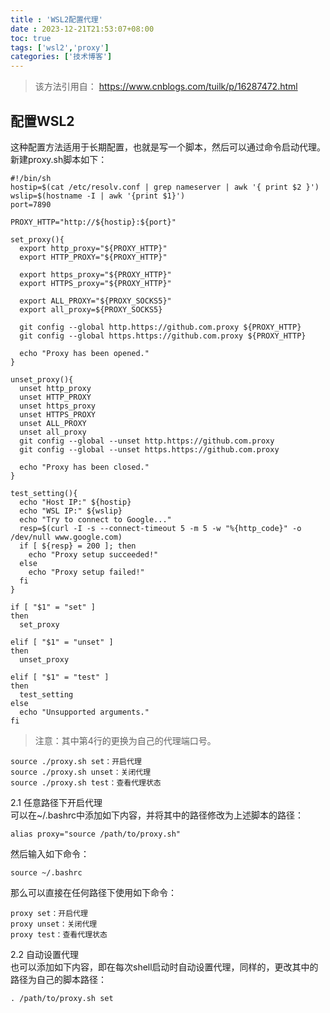 ```yaml
---
title : 'WSL2配置代理'
date : 2023-12-21T21:53:07+08:00
toc: true
tags: ['wsl2','proxy']
categories: ['技术博客']
---
```


>该方法引用自： https://www.cnblogs.com/tuilk/p/16287472.html 

## 配置WSL2
这种配置方法适用于长期配置，也就是写一个脚本，然后可以通过命令启动代理。新建proxy.sh脚本如下：

```shell
#!/bin/sh
hostip=$(cat /etc/resolv.conf | grep nameserver | awk '{ print $2 }')
wslip=$(hostname -I | awk '{print $1}')
port=7890
 
PROXY_HTTP="http://${hostip}:${port}"
 
set_proxy(){
  export http_proxy="${PROXY_HTTP}"
  export HTTP_PROXY="${PROXY_HTTP}"
 
  export https_proxy="${PROXY_HTTP}"
  export HTTPS_proxy="${PROXY_HTTP}"
 
  export ALL_PROXY="${PROXY_SOCKS5}"
  export all_proxy=${PROXY_SOCKS5}
 
  git config --global http.https://github.com.proxy ${PROXY_HTTP}
  git config --global https.https://github.com.proxy ${PROXY_HTTP}
 
  echo "Proxy has been opened."
}
 
unset_proxy(){
  unset http_proxy
  unset HTTP_PROXY
  unset https_proxy
  unset HTTPS_PROXY
  unset ALL_PROXY
  unset all_proxy
  git config --global --unset http.https://github.com.proxy
  git config --global --unset https.https://github.com.proxy
 
  echo "Proxy has been closed."
}
 
test_setting(){
  echo "Host IP:" ${hostip}
  echo "WSL IP:" ${wslip}
  echo "Try to connect to Google..."
  resp=$(curl -I -s --connect-timeout 5 -m 5 -w "%{http_code}" -o /dev/null www.google.com)
  if [ ${resp} = 200 ]; then
    echo "Proxy setup succeeded!"
  else
    echo "Proxy setup failed!"
  fi
}
 
if [ "$1" = "set" ]
then
  set_proxy
 
elif [ "$1" = "unset" ]
then
  unset_proxy
 
elif [ "$1" = "test" ]
then
  test_setting
else
  echo "Unsupported arguments."
fi
```

>注意：其中第4行的<PORT>更换为自己的代理端口号。

```shell
source ./proxy.sh set：开启代理
source ./proxy.sh unset：关闭代理
source ./proxy.sh test：查看代理状态
```

2.1 任意路径下开启代理  
可以在~/.bashrc中添加如下内容，并将其中的路径修改为上述脚本的路径：
```shell
alias proxy="source /path/to/proxy.sh"
```
然后输入如下命令：
```shell
source ~/.bashrc
```
那么可以直接在任何路径下使用如下命令：

```shell
proxy set：开启代理
proxy unset：关闭代理
proxy test：查看代理状态
```
2.2 自动设置代理  
也可以添加如下内容，即在每次shell启动时自动设置代理，同样的，更改其中的路径为自己的脚本路径：

```shell
. /path/to/proxy.sh set
```